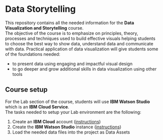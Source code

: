 # Data Storytelling
This repository contains all the needed information for the **Data Visualization and Storytelling** course.  
The objective of the course is to emphasize on principles, theory, processes and techniques used to build effective visuals helping students to choose the best way to show data, understand data and communicate with data. Practical application of data visualization will give students some of the foundations needed:
  * to present data using engaging and impactful visual design
  * to go deeper and grow additional skills in data visualization using other tools

## Course setup
For the Lab section of the course, students will use **IBM Watson Studio** which is an **IBM Cloud Service**.  
The tasks needed to setup your Lab environment are the following:
1. Create an **IBM Cloud** account ([instructions](./setup/ibm_cloud.md))
2. Create the **IBM Watson Studio** instance ([instructions](./setup/ibm_watson.md))
3. Load the needed data files into the project as Data Assets

